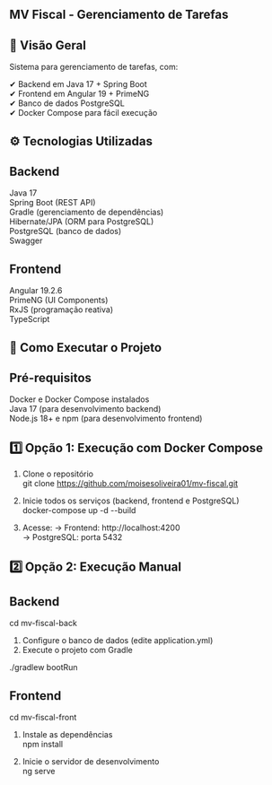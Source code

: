 
## MV Fiscal - Gerenciamento de Tarefas  

## 📌 Visão Geral

Sistema para gerenciamento de tarefas, com: 

✔ Backend em Java 17 + Spring Boot  
✔ Frontend em Angular 19 + PrimeNG  
✔ Banco de dados PostgreSQL  
✔ Docker Compose para fácil execução  

## ⚙ Tecnologias Utilizadas

## Backend

Java 17  
Spring Boot (REST API)  
Gradle (gerenciamento de dependências)  
Hibernate/JPA (ORM para PostgreSQL)  
PostgreSQL (banco de dados)  
Swagger  

## Frontend 

Angular 19.2.6  
PrimeNG (UI Components)  
RxJS (programação reativa)  
TypeScript  

## 🚀 Como Executar o Projeto 

## Pré-requisitos 

Docker e Docker Compose instalados  
Java 17 (para desenvolvimento backend)  
Node.js 18+ e npm (para desenvolvimento frontend)  

## 1️⃣ Opção 1: Execução com Docker Compose

1. Clone o repositório  
git clone https://github.com/moisesoliveira01/mv-fiscal.git

2. Inicie todos os serviços (backend, frontend e PostgreSQL)  
docker-compose up -d --build

3. Acesse:
→ Frontend: http://localhost:4200  
→ PostgreSQL: porta 5432  

## 2️⃣ Opção 2: Execução Manual

## Backend

cd mv-fiscal-back

1. Configure o banco de dados (edite application.yml)  
2. Execute o projeto com Gradle  

./gradlew bootRun

## Frontend

cd mv-fiscal-front

1. Instale as dependências  
npm install

2. Inicie o servidor de desenvolvimento  
ng serve
